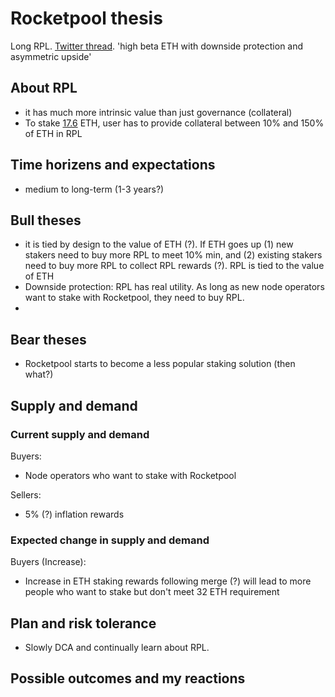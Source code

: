 # Rocketpool thesis

Long RPL. [Twitter thread](https://twitter.com/nmorlock42/status/1551236059580735489). 'high beta ETH with downside protection and asymmetric upside'

## About RPL
- it has much more intrinsic value than just governance (collateral)
- To stake [17.6](https://rocketpool.net/node-operators) ETH, user has to provide collateral between 10% and 150% of ETH in RPL


## Time horizens and expectations
- medium to long-term (1-3 years?)

## Bull theses
- it is tied by design to the value of ETH (?). If ETH goes up (1) new stakers need to buy more RPL to meet 10% min, and (2) existing stakers need to buy more RPL to collect RPL rewards (?). RPL is tied to the value of ETH
- Downside protection: RPL has real utility. As long as new node operators want to stake with Rocketpool, they need to buy RPL. 
- 

## Bear theses
- Rocketpool starts to become a less popular staking solution (then what?)

## Supply and demand
### Current supply and demand
Buyers:
- Node operators who want to stake with Rocketpool

Sellers:
- 5% (?) inflation rewards

### Expected change in supply and demand
Buyers (Increase):
- Increase in ETH staking rewards following merge (?) will lead to more people who want to stake but don't meet 32 ETH requirement

## Plan and risk tolerance
- Slowly DCA and continually learn about RPL. 

## Possible outcomes and my reactions


